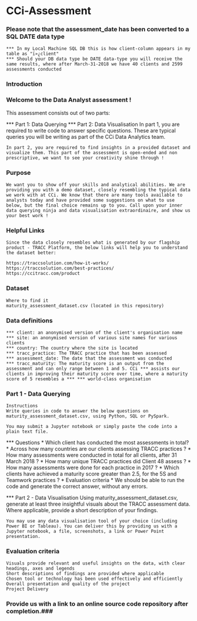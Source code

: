 # CCi-Assessment

### Please note that the assessment_date has been converted to a SQL DATE data type
	*** In my Local Machine SQL DB this is how client-column appears in my table as "ï»¿client"
	*** Should your DB data type be DATE data-type you will receive the same results, where after March-31-2018 we have 40 clients and 2599 assessments conducted 


### Introduction
### Welcome to the Data Analyst assessment !

This assessment consists out of two parts:

*** Part 1: Data Querying
*** Part 2: Data Visualisation
    In part 1, you are required to write code to answer specific questions. These are typical queries you will be writing as part of the CCi Data Analytics team.

    In part 2, you are required to find insights in a provided dataset and visualize them. This part of the assessment is open-ended and non prescriptive, we want to see your creativity shine through !

### Purpose
    We want you to show off your skills and analytical abilities. We are providing you with a demo dataset, closely resembling the typical data we work with at CCi. We know that there are many tools available to analysts today and have provided some suggestions on what to use below, but the final choice remains up to you. Call upon your inner data querying ninja and data visualisation extraordinaire, and show us your best work !

### Helpful Links
    Since the data closely resembles what is generated by our flagship product - TRACC Platform, the below links will help you to understand the dataset better:

    https://traccsolution.com/how-it-works/
    https://traccsolution.com/best-practices/
    https://ccitracc.com/product
### Dataset
    Where to find it
    maturity_assessment_dataset.csv (located in this repository)

### Data definitions
    *** client: an anonymised version of the client's organisation name
    *** site: an anonymised version of various site names for various clients
    *** country: The country where the site is located
    *** tracc_practice: The TRACC practice that has been assessed
    *** assessment_date: The date that the assessment was conducted
    *** tracc_maturity: The maturity score is an output from the assessment and can only range between 1 and 5. CCi *** assists our clients in improving their maturity score over time, where a maturity score of 5 resembles a *** *** world-class organisation
### Part 1 - Data Querying
    Instructions
    Write queries in code to answer the below questions on maturity_assessment_dataset.csv, using Python, SQL or PySpark.

    You may submit a Jupyter notebook or simply paste the code into a plain text file.

*** Questions
    * Which client has conducted the most assessments in total?
    * Across how many countries are our clients assessing TRACC practices ?
    * How many assessments were conducted in total for all clients, after 31 March 2018 ?
    * How many unique TRACC practices did Client 48 assess ?
    * How many assessments were done for each practice in 2017 ?
    * Which clients have achieved a maturity score greater than 2.5, for the 5S and Teamwork practices ?
    * Evaluation criteria
    * We should be able to run the code and generate the correct answer, without any errors.

*** Part 2 - Data Visualisation
    Using maturity_assessment_dataset.csv, generate at least three insightful visuals about the TRACC assessment data. Where applicable, provide a short description of your findings.

    You may use any data visualisation tool of your choice (including Power BI or Tableau). You can deliver this by providing us with a Jupyter notebook, a file, screenshots, a link or Power Point presentation.

### Evaluation criteria
    Visuals provide relevant and useful insights on the data, with clear headings, axes and legends
    Short descriptions of findings are provided where applicable
    Chosen tool or technology has been used effectively and efficiently
    Overall presentation and quality of the project
    Project Delivery
### Provide us with a link to an online source code repository after completion.###

